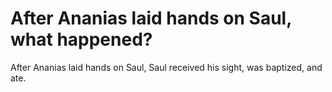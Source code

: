 # After Ananias laid hands on Saul, what happened?

After Ananias laid hands on Saul, Saul received his sight, was baptized, and ate.
